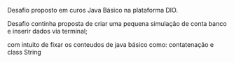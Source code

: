 Desafio proposto em curos Java Básico na plataforma DIO.

Desafio continha proposta de criar uma pequena simulação de conta banco
e inserir dados via terminal;

com intuito de fixar os conteudos de java básico como: contatenação e class String